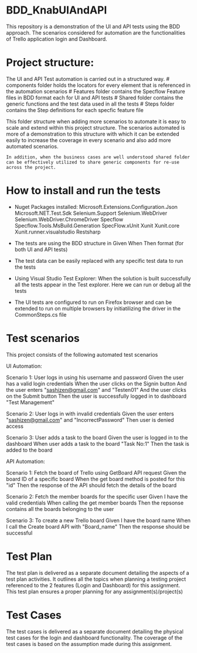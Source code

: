 # BDD_KnabUIAndAPI

This repository is a demonstration of the UI and API tests using the BDD approach. The scenarios considered for automation are the functionalities of Trello application login and Dashboard.

# Project structure:

The UI and API Test automation is carried out in a structured way. 
    # components folder holds the locators for every element that is referenced in the automation scenarios
    # Features folder contains the Specflow Feature files in BDD format each for UI and API tests
    # Shared folder contains the generic functions and the test data used in all the tests
    # Steps folder contains the Step definitions for each specfic feature file

This folder structure when adding more scenarios to automate it is easy to scale and extend within this project structure. The scenarios automated is more of a demonstration to this structure with which it can be extended easily to increase the coverage in every scenario and also add more automated scenarios. 

    In addition, when the business cases are well understood shared folder can be effectively utilized to share generic components for re-use across the project.

# How to install and run the tests 
   
   - Nuget Packages installed:
      Microsoft.Extensions.Configuration.Json
      Microsoft.NET.Test.Sdk
      Selenium.Support
      Selenium.WebDriver
      Selenium.WebDriver.ChromeDriver
      Specflow
      Specflow.Tools.MsBuild.Generation
      SpecFlow.xUnit
      Xunit
      Xunit.core
      Xunit.runner.visualstudio
      Restsharp

   - The tests are using the BDD structure in Given When Then format (for both UI and API tests)

   - The test data can be easily replaced with any specific test data to run the tests

   - Using Visual Studio Test Explorer: When the solution is built successfully all the tests appear in the Test explorer. Here we can run or debug all the tests 

   - The UI tests are configured to run on Firefox browser and can be extended to run on multiple browsers by initiatilizing the driver in the CommonSteps.cs file
  
# Test scenarios 

This project consists of the following automated test scenarios

UI Automation: 

Scenario 1: User logs in using his username and password
Given the user has a valid login credentials
When the user clicks on the Signin button
And the user enters "sashizen@gmail.com" and "Testen01"
And the user clicks on the Submit button 
Then the user is successfully logged in to dashboard "Test Management"

Scenario 2: User logs in with invalid credentials
Given the user enters "sashizen@gmail.com" and "IncorrectPassword"
Then user is denied access

Scenario 3: User adds a task to the board
Given the user is logged in to the dashboard
When user adds a task to the board "Task No:1"
Then the task is added to the board

API Automation:

Scenario 1: Fetch the board of Trello using GetBoard API request
Given the board ID of a specific board
When the get board method is posted for this "id"
Then the response of the API should fetch the details of the board

Scenario 2: Fetch the member boards for the specific user
Given I have the valid credentials 
When calling the get member boards 
Then the repsonse contains all the boards belonging to the user

Scenario 3: To create a new Trello board
Given I have the board name
When I call the Create board API with "Board_name" 
Then the response should be successful

# Test Plan

The test plan is delivered as a separate document detailing the aspects of a test plan activities. It outlines all the topics when planning a testing project referenced to the 2 features (Login and Dashboard) for this assignment. This test plan ensures a proper planning for any assignment(s)/project(s)

# Test Cases

The test cases is delivered as a separate document detailing the physical test cases for the login and dashboard functionality. The coverage of the test cases is based on the assumption made during this assignment. 
